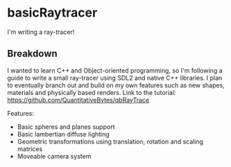 # basicRaytracer
I'm writing a ray-tracer!

Breakdown 
-
I wanted to learn C++ and Object-oriented programming, so I'm following a guide to write a small ray-tracer using SDL2 and native C++ libraries. 
I plan to eventually branch out and build on my own features such as new shapes, materials and physically based renders. 
Link to the tutorial: https://github.com/QuantitativeBytes/qbRayTrace

Features:
- Basic spheres and planes support
- Basic lambertian diffuse lighting
- Geometric transformations using translation, rotation and scaling matrices
- Moveable camera system
